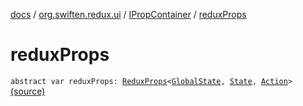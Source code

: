 [docs](../../index.md) / [org.swiften.redux.ui](../index.md) / [IPropContainer](index.md) / [reduxProps](./redux-props.md)

# reduxProps

`abstract var reduxProps: `[`ReduxProps`](../-redux-props/index.md)`<`[`GlobalState`](index.md#GlobalState)`, `[`State`](index.md#State)`, `[`Action`](index.md#Action)`>` [(source)](https://github.com/protoman92/KotlinRedux/tree/master/common/common-ui/src/main/kotlin/org/swiften/redux/ui/Injector.kt#L38)